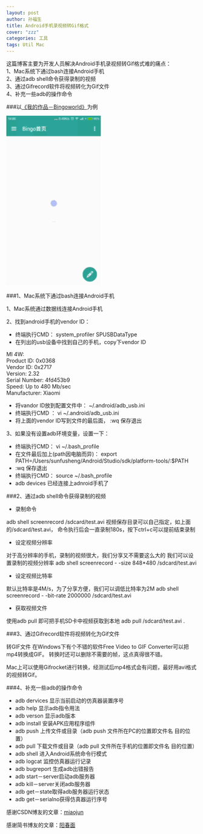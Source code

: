 ```yaml
---
layout: post
author: 孙福生
title: Android手机录视频转Gif格式
cover: "zzz"
categories: 工具
tags: Util Mac
---
```

这篇博客主要为开发人员解决Android手机录视频转Gif格式难的痛点：<br/>
1、Mac系统下通过bash连接Android手机<br/>
2、通过adb shell命令获得录制的视频<br/>
3、通过Gifrecord软件将视频转化为Gif文件<br/>
4、补充一些adb的操作命令<br/>

###以[《我的作品－Bingoworld》](http://sfsheng0322.github.io/2015/09/09/bingo.html)为例

<img src="/assets/bingo.gif" style="width: 50%;">

###1、Mac系统下通过bash连接Android手机

1、Mac系统通过数据线连接Android手机

2、找到android手机的vendor ID：

* 终端执行CMD：  system_profiler SPUSBDataType
* 在列出的usb设备中找到自己的手机，copy下vendor ID

MI 4W: <br/>
Product ID: 0x0368<br/>
Vendor ID: 0x2717<br/>
Version: 2.32<br/>
Serial Number: 4fd453b9<br/>
Speed: Up to 480 Mb/sec<br/>
Manufacturer: Xiaomi<br/>

* 将vandor ID放到配置文件中：  ~/.android/adb_usb.ini
* 终端执行CMD ： vi  ~/.android/adb_usb.ini
* 将上面的vendor ID写到文件的最后面， :wq 保存退出

3、如果没有设置adb环境变量，设置一下：

* 终端执行CMD： vi ~/.bash_profile
* 在文件最后加上(path因电脑而异)： export PATH=/Users/sunfusheng/Android/Studio/sdk/platform-tools/:$PATH
* :wq 保存退出
* 终端执行CMD： source ~/.bash_profile
* adb devices 已经连接上adnroid手机了

###2、通过adb shell命令获得录制的视频

* 录制命令

adb shell screenrecord /sdcard/test.avi
视频保存目录可以自己指定，如上面的/sdcard/test.avi，
命令执行后会一直录制180s，按下ctrl+c可以提前结束录制

* 设定视频分辨率

对于高分辨率的手机，录制的视频很大，我们分享又不需要这么大的
我们可以设置录制的视频分辨率
adb shell screenrecord - -size 848*480 /sdcard/test.avi

* 设定视频比特率

默认比特率是4M/s，为了分享方便，我们可以调低比特率为2M
adb shell screenrecord - -bit-rate 2000000 /sdcard/test.avi

* 获取视频文件

使用adb pull 即可把手机SD卡中视频获取到本地
adb pull /sdcard/test.avi .

###3、通过Gifrecord软件将视频转化为Gif文件

转GIF文件
在Windows下有个不错的软件Free Video to GIF Converter可以把mp4转换成GIF。
转换时还可以删除不需要的帧，这点真得很不错。

Mac上可以使用Gifrocket进行转换，经测试后mp4格式会有问题，最好用avi格式的视频转Gif。

###4、补充一些adb的操作命令

* adb dervices 显示当前启动的仿真器装置序号
* adb help 显示adb指令用法
* adb verson 显示adb版本
* adb install 安装APK应用程序组件
* adb push 上传文件或目录（adb push 文件所在PC的位置即文件名 目的位置）
* adb pull 下载文件或目录（adb pull 文件所在手机的位置即文件名 目的位置）
* adb shell 进入Android系统命令行模式
* adb logcat 监控仿真器运行记录
* adb bugreport 生成adb出错报告
* adb start－server启动adb服务器
* adb kill－server关闭adb服务器
* adb get－state取得adb服务器运行状态
* adb get－serialno获得仿真器运行序号



感谢CSDN博友的文章：[miaojun](http://blog.csdn.net/miaojunking/article/details/41053759)

感谢简书博友的文章：[阳春面](http://www.jianshu.com/p/9a1825e679b7?utm_campaign=haruki&utm_content=note&utm_medium=reader_share&utm_source=qq)
